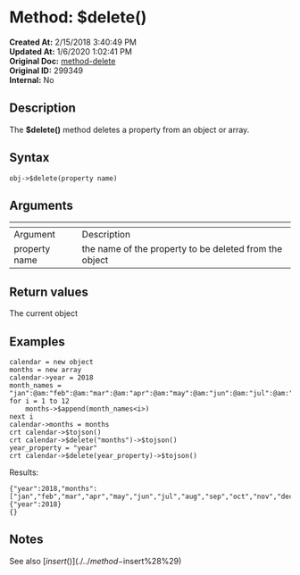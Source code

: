 # Method: $delete()

**Created At:** 2/15/2018 3:40:49 PM  
**Updated At:** 1/6/2020 1:02:41 PM  
**Original Doc:** [method-delete](https://docs.jbase.com/42948-dynamic-objects/method-delete)  
**Original ID:** 299349  
**Internal:** No  


## Description

The **$delete()** method deletes a property from an object or array.



## Syntax

```
obj->$delete(property name) 
```



## Arguments




| <!----> | <!----> |
| --- | --- |
| Argument<br> | Description<br> |
| property name<br> | the name of the property to be deleted from the object<br> |




## Return values

The current object



## Examples

```
calendar = new object
months = new array
calendar->year = 2018
month_names = "jan":@am:"feb":@am:"mar":@am:"apr":@am:"may":@am:"jun":@am:"jul":@am:"aug":@am:"sep":@am:"oct":@am:"nov":@am:"dec"
for i = 1 to 12
    months->$append(month_names<i>)
next i
calendar->months = months
crt calendar->$tojson()
crt calendar->$delete("months")->$tojson()
year_property = "year"
crt calendar->$delete(year_property)->$tojson()
```

Results:

```
{"year":2018,"months":["jan","feb","mar","apr","may","jun","jul","aug","sep","oct","nov","dec"]}
{"year":2018}
{}
```



## Notes

See also [$insert()](./../method-$insert%28%29)
